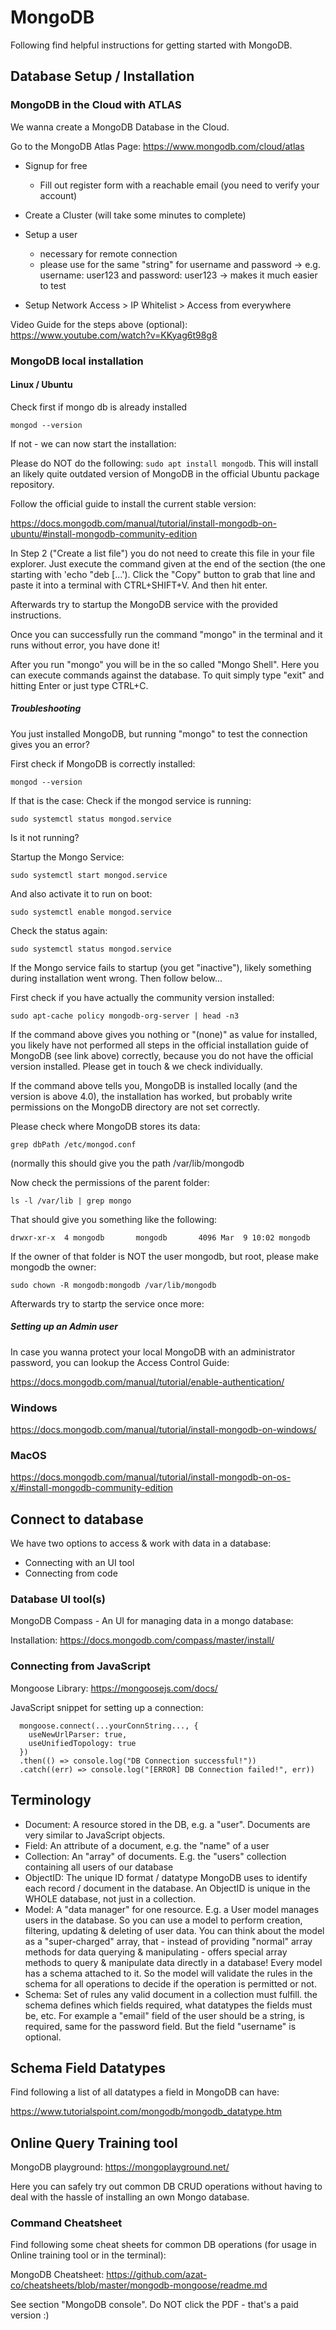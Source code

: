 # MongoDB

Following find helpful instructions for getting started with MongoDB.

## Database Setup / Installation

### MongoDB in the Cloud with ATLAS

We wanna create a MongoDB Database in the Cloud.

Go to the MongoDB Atlas Page:
https://www.mongodb.com/cloud/atlas

- Signup for free
  - Fill out register form with a reachable email (you need to verify your account)

- Create a Cluster (will take some minutes to complete)

- Setup a user
  - necessary for remote connection
  - please use for the same "string" for username and password 
      -> e.g. username: user123 and password: user123
      -> makes it much easier to test

- Setup Network Access > IP Whitelist > Access from everywhere

<!--
- Connect to your Atlas DB using Compass 
  - Go to tab "Connect"
  - Grab the connection string specific for Compass
  - Launch Compass and paste the string into the connection field 
  - Create a collection and fill in a document
  - Check in Atlas if you can see the created data (tab "Collections")
-->

Video Guide for the steps above (optional): https://www.youtube.com/watch?v=KKyag6t98g8



### MongoDB local installation

#### Linux / Ubuntu

Check first if mongo db is already installed

`mongod --version`

If not - we can now start the installation:

Please do NOT do the following: `sudo apt install mongodb`. This will install an likely quite outdated version of MongoDB in the official Ubuntu package repository.

Follow the official guide to install the current stable version:

https://docs.mongodb.com/manual/tutorial/install-mongodb-on-ubuntu/#install-mongodb-community-edition

In Step 2 ("Create a list file") you do not need to create this file in your file explorer. Just execute the command given at the end of the section (the one starting with 'echo "deb [...'). Click the "Copy" button to grab that line and paste it into a terminal with CTRL+SHIFT+V. And then hit enter.

Afterwards try to startup the MongoDB service with the provided instructions.

Once you can successfully run the command "mongo" in the terminal and it runs without error, you have done it!

After you run "mongo" you will be in the so called "Mongo Shell". Here you can execute commands against the database. To quit simply type "exit" and hitting Enter or just type CTRL+C.


##### Troubleshooting

You just installed MongoDB, but running "mongo" to test the connection gives you an error? 

First check if MongoDB is correctly installed:

`mongod --version`

If that is the case: Check if the mongod service is running:

`sudo systemctl status mongod.service`

Is it not running?

Startup the Mongo Service:

`sudo systemctl start mongod.service`

And also activate it to run on boot:

`sudo systemctl enable mongod.service`

Check the status again:

`sudo systemctl status mongod.service`

If the Mongo service fails to startup (you get "inactive"), likely something during installation went wrong. Then follow below...

First check if you have actually the community version installed:

`sudo apt-cache policy mongodb-org-server | head -n3`

If the command above gives you nothing or "(none)" as value for installed, you likely have not performed all steps in the official installation guide of MongoDB (see link above) correctly, because you do not have the official version installed. Please get in touch & we check individually.

If the command above tells you, MongoDB is installed locally (and the version is above 4.0), the installation has worked, but probably write permissions on the MongoDB directory are not set correctly.

Please check where MongoDB stores its data:

`grep dbPath /etc/mongod.conf`

(normally this should give you the path /var/lib/mongodb

Now check the permissions of the parent folder:

`ls -l /var/lib | grep mongo`

That should give you something like the following:

`drwxr-xr-x  4 mongodb       mongodb       4096 Mar  9 10:02 mongodb`

If the owner of that folder is NOT the user mongodb, but root, please make mongodb the owner:

`sudo chown -R mongodb:mongodb /var/lib/mongodb`

Afterwards try to startp the service once more: 

##### Setting up an Admin user

In case you wanna protect your local MongoDB with an administrator password, you can lookup the Access Control Guide:

https://docs.mongodb.com/manual/tutorial/enable-authentication/


### Windows

https://docs.mongodb.com/manual/tutorial/install-mongodb-on-windows/


### MacOS

https://docs.mongodb.com/manual/tutorial/install-mongodb-on-os-x/#install-mongodb-community-edition



## Connect to database

We have two options to access & work with data in a database: 

- Connecting with an UI tool
- Connecting from code

### Database UI tool(s)

MongoDB Compass - An UI for managing data in a mongo database:

Installation: https://docs.mongodb.com/compass/master/install/

### Connecting from JavaScript

Mongoose Library: https://mongoosejs.com/docs/

JavaScript snippet for setting up a connection:

```
  mongoose.connect(...yourConnString..., {
    useNewUrlParser: true,
    useUnifiedTopology: true
  })
  .then(() => console.log("DB Connection successful!"))
  .catch((err) => console.log("[ERROR] DB Connection failed!", err))
```


## Terminology

- Document: A resource stored in the DB, e.g. a "user". Documents are very similar to JavaScript objects.
- Field: An attribute of a document, e.g. the "name" of a user
- Collection: An "array" of documents. E.g. the "users" collection containing all users of our database
- ObjectID: The unique ID format / datatype MongoDB uses to identify each record / document in the database. An ObjectID is unique in the WHOLE database, not just in a collection.
- Model: A "data manager" for one resource. E.g. a User model manages users in the database. So you can use a model to perform creation, filtering, updating & deleting of user data. You can think about the model as a "super-charged" array, that - instead of providing "normal" array methods for data querying & manipulating - offers special array methods to query & manipulate data directly in a database! Every model has a schema attached to it. So the model will validate the rules in the schema for all operations to decide if the operation is permitted or not.
- Schema: Set of rules any valid document in a collection must fulfill. the schema defines which fields required, what datatypes the fields must be, etc. For example a "email" field of the user should be a string, is required, same for the password field. But the field "username" is optional.

## Schema Field Datatypes

Find following a list of all datatypes a field in MongoDB can have:

https://www.tutorialspoint.com/mongodb/mongodb_datatype.htm

<!-- https://3.bp.blogspot.com/-AJekhXzsT7g/W_F-KYEfZEI/AAAAAAAAB1M/
62-rfvLLJyQZC_a8QwR7FK9jE1C9ffgZACLcBGAs/s1600/image1.png -->


## Online Query Training tool

MongoDB playground: https://mongoplayground.net/

Here you can safely try out common DB CRUD operations without having to deal with the hassle of installing an own Mongo database.


### Command Cheatsheet

Find following some cheat sheets for common DB operations (for usage in Online training tool or in the terminal):

MongoDB Cheatsheet:
https://github.com/azat-co/cheatsheets/blob/master/mongodb-mongoose/readme.md

See section "MongoDB console". Do NOT click the PDF - that's a paid version :) 



